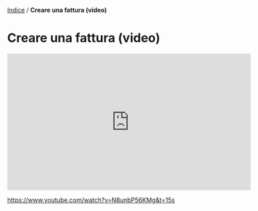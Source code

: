 [Indice](index.html) / **Creare una fattura (video)**

# Creare una fattura (video)

 

<iframe width="560" height="315" src="https://www.youtube.com/embed/N8unbP56KMg" frameborder="0" allow="accelerometer; autoplay; encrypted-media; gyroscope; picture-in-picture" allowfullscreen></iframe>

https://www.youtube.com/watch?v=N8unbP56KMg&t=15s